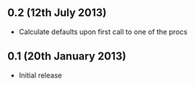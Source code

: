 0.2 (12th July 2013)
--------------------
* Calculate defaults upon first call to one of the procs

0.1 (20th January 2013)
-----------------------
* Initial release

